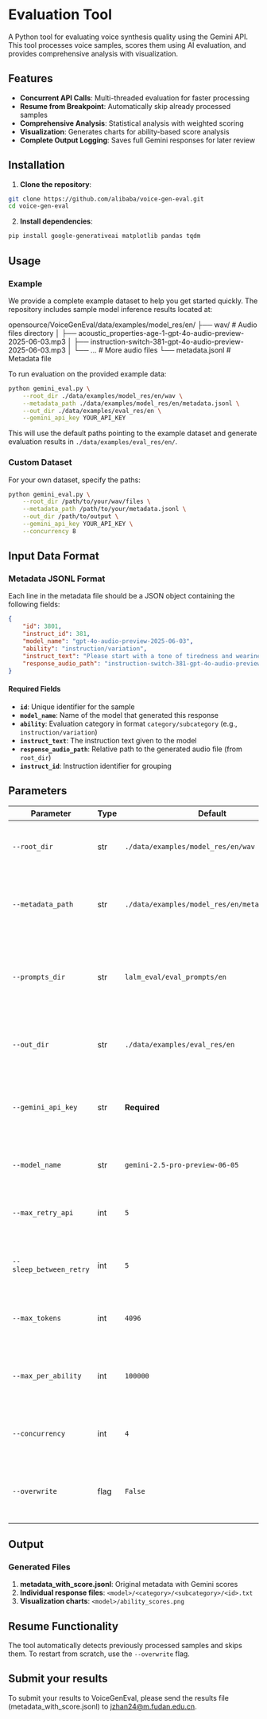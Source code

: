 # Evaluation Tool

A Python tool for evaluating voice synthesis quality using the Gemini API. This tool processes voice samples, scores them using AI evaluation, and provides comprehensive analysis with visualization.

## Features

- **Concurrent API Calls**: Multi-threaded evaluation for faster processing
- **Resume from Breakpoint**: Automatically skip already processed samples
- **Comprehensive Analysis**: Statistical analysis with weighted scoring
- **Visualization**: Generates charts for ability-based score analysis
- **Complete Output Logging**: Saves full Gemini responses for later review

## Installation

1. **Clone the repository**:

```bash
git clone https://github.com/alibaba/voice-gen-eval.git
cd voice-gen-eval
```

2. **Install dependencies**:

```bash
pip install google-generativeai matplotlib pandas tqdm
```

## Usage

### Example

We provide a complete example dataset to help you get started quickly. The repository includes sample model inference results located at:

opensource/VoiceGenEval/data/examples/model_res/en/
 ├── wav/                                    # Audio files directory
 │   ├── acoustic_properties-age-1-gpt-4o-audio-preview-2025-06-03.mp3
 │   ├── instruction-switch-381-gpt-4o-audio-preview-2025-06-03.mp3
 │   └── ...                                # More audio files
 └── metadata.jsonl                         # Metadata file

To run evaluation on the provided example data:

```bash
python gemini_eval.py \
    --root_dir ./data/examples/model_res/en/wav \
    --metadata_path ./data/examples/model_res/en/metadata.jsonl \
    --out_dir ./data/examples/eval_res/en \
    --gemini_api_key YOUR_API_KEY
```

This will use the default paths pointing to the example dataset and generate evaluation results in `./data/examples/eval_res/en/`.

### Custom Dataset

For your own dataset, specify the paths:

```bash
python gemini_eval.py \
    --root_dir /path/to/your/wav/files \
    --metadata_path /path/to/your/metadata.jsonl \
    --out_dir /path/to/output \
    --gemini_api_key YOUR_API_KEY \
    --concurrency 8
```

## Input Data Format

### Metadata JSONL Format

Each line in the metadata file should be a JSON object containing the following fields:

```json
{
    "id": 3801,
    "instruct_id": 381,
    "model_name": "gpt-4o-audio-preview-2025-06-03",
    "ability": "instruction/variation",
    "instruct_text": "Please start with a tone of tiredness and weariness, as if you've had a long, difficult day, and then shift to a tone of relief and satisfaction as you say the following sentence: \"It's been a long day--but now, it's over.\"",
    "response_audio_path": "instruction-switch-381-gpt-4o-audio-preview-2025-06-03.mp3"
}
```

#### Required Fields

- **`id`**: Unique identifier for the sample
- **`model_name`**: Name of the model that generated this response
- **`ability`**: Evaluation category in format `category/subcategory` (e.g., `instruction/variation`)
- **`instruct_text`**: The instruction text given to the model
- **`response_audio_path`**: Relative path to the generated audio file (from `root_dir`)
- **`instruct_id`**: Instruction identifier for grouping

## Parameters

| Parameter                 | Type | Default                                         | Description                                                                            |
| ------------------------- | ---- | ----------------------------------------------- | -------------------------------------------------------------------------------------- |
| `--root_dir`            | str  | `./data/examples/model_res/en/wav`            | Root directory containing WAV audio files                                              |
| `--metadata_path`       | str  | `./data/examples/model_res/en/metadata.jsonl` | Path to the metadata JSONL file containing sample information                          |
| `--prompts_dir`         | str  | `lalm_eval/eval_prompts/en`                   | Directory containing prompt template files (*.txt) for different evaluation categories |
| `--out_dir`             | str  | `./data/examples/eval_res/en`                 | Output directory for evaluation results and visualizations                             |
| `--gemini_api_key`      | str  | **Required**                              | Google Gemini API key for accessing the evaluation service                             |
| `--model_name`          | str  | `gemini-2.5-pro-preview-06-05`                | Gemini model name to use for evaluation                                                |
| `--max_retry_api`       | int  | `5`                                           | Maximum number of API retry attempts on failure                                        |
| `--sleep_between_retry` | int  | `5`                                           | Sleep time in seconds between API retry attempts                                       |
| `--max_tokens`          | int  | `4096`                                        | Maximum number of tokens for API responses                                             |
| `--max_per_ability`     | int  | `100000`                                      | Maximum number of samples to evaluate per ability category                             |
| `--concurrency`         | int  | `4`                                           | Number of concurrent threads for parallel processing                                   |
| `--overwrite`           | flag | `False`                                       | Overwrite existing results and restart evaluation from scratch                         |

## Output

### Generated Files

1. **metadata_with_score.jsonl**: Original metadata with Gemini scores
2. **Individual response files**: `<model>/<category>/<subcategory>/<id>.txt`
3. **Visualization charts**: `<model>/ability_scores.png`

## Resume Functionality

The tool automatically detects previously processed samples and skips them. To restart from scratch, use the `--overwrite` flag.

## Submit your results

To submit your results to VoiceGenEval, please send the results file (metadata_with_score.jsonl) to jzhan24@m.fudan.edu.cn.
